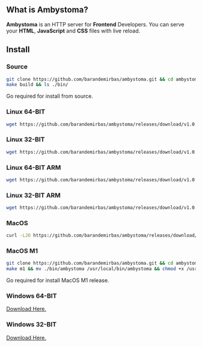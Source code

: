 ## What is Ambystoma?
**Ambystoma** is an HTTP server for **Frontend** Developers. 
You can serve your **HTML**, **JavaScript** and **CSS** files with live reload.

## Install

### Source
```sh
git clone https://github.com/barandemirbas/ambystoma.git && cd ambystoma
make build && ls ./bin/
```
Go required for install from source.

### Linux 64-BIT

```sh
wget https://github.com/barandemirbas/ambystoma/releases/download/v1.0.0/ambystoma-linux-x64 -O /usr/bin/ambystoma && sudo chmod +x /usr/bin/ambystoma

```

### Linux 32-BIT 
```sh
wget https://github.com/barandemirbas/ambystoma/releases/download/v1.0.0/ambystoma-linux-x32 -O /usr/bin/ambystoma && sudo chmod +x /usr/bin/ambystoma

```

### Linux 64-BIT ARM

```sh
wget https://github.com/barandemirbas/ambystoma/releases/download/v1.0.0/ambystoma-linux-arm64 -O /usr/bin/ambystoma && sudo chmod +x /usr/bin/ambystoma

```

### Linux 32-BIT ARM
```sh
wget https://github.com/barandemirbas/ambystoma/releases/download/v1.0.0/ambystoma-linux-arm32 -O /usr/bin/ambystoma && sudo chmod +x /usr/bin/ambystoma

```

### MacOS
```sh
curl -LJO https://github.com/barandemirbas/ambystoma/releases/download/v1.0.0/ambystoma-mac-x64 && mv ambystoma-mac-x64 /usr/local/bin/ambystoma && chmod +x /usr/local/bin/ambystoma
```

### MacOS M1
```sh
git clone https://github.com/barandemirbas/ambystoma.git && cd ambystoma
make m1 && mv ./bin/ambystoma /usr/local/bin/ambystoma && chmod +x /usr/local/bin/ambystoma
```
Go required for install MacOS M1 release.

### Windows 64-BIT
[Download Here.](https://github.com/barandemirbas/ambystoma/releases/download/v1.0.0/ambystoma-windows-x64.exe)

### Windows 32-BIT
[Download Here.](https://github.com/barandemirbas/ambystoma/releases/download/v1.0.0/ambystoma-windows-x64.exe)
